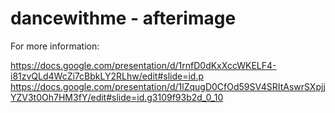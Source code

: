 # dancewithme - afterimage

For more information:

https://docs.google.com/presentation/d/1rnfD0dKxXccWKELF4-i81zvQLd4WcZi7cBbkLY2RLhw/edit#slide=id.p
https://docs.google.com/presentation/d/1lZqugD0CfOd59SV4SRItAswrSXpjjYZV3t0Oh7HM3fY/edit#slide=id.g3109f93b2d_0_10


